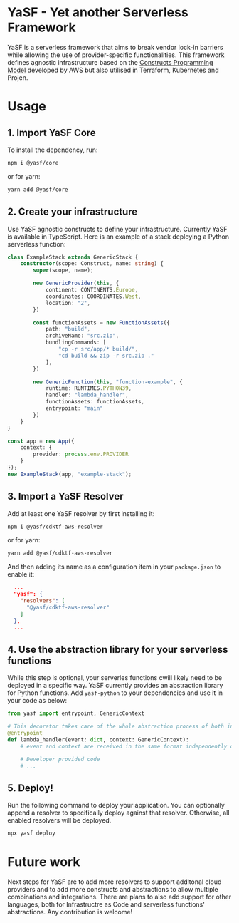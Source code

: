 # YaSF - Yet another Serverless Framework

YaSF is a serverless framework that aims to break vendor lock-in barriers while allowing the use of provider-specific functionalities.
This framework defines agnostic infrastructure based on the [Constructs Programming Model](https://docs.aws.amazon.com/cdk/v2/guide/constructs.html) developed by AWS but also utilised in Terraform, Kubernetes and Projen.


# Usage

## 1. Import YaSF Core

To install the dependency, run:
```bash
npm i @yasf/core
```
or for yarn:
```bash
yarn add @yasf/core
```

## 2. Create your infrastructure
Use YaSF agnostic constructs to define your infrastructure. Currently YaSF is available in TypeScript. Here is an example of a stack deploying a Python serverless function:

```TypeScript
class ExampleStack extends GenericStack {
    constructor(scope: Construct, name: string) {
        super(scope, name);

        new GenericProvider(this, {
            continent: CONTINENTS.Europe,
            coordinates: COORDINATES.West,
            location: "2",
        })

        const functionAssets = new FunctionAssets({
            path: "build",
            archiveName: "src.zip",
            bundlingCommands: [
                "cp -r src/app/* build/",
                "cd build && zip -r src.zip ."
            ],
        })

        new GenericFunction(this, "function-example", {
            runtime: RUNTIMES.PYTHON39,
            handler: "lambda_handler",
            functionAssets: functionAssets,
            entrypoint: "main"
        })
    }
}

const app = new App({
    context: {
        provider: process.env.PROVIDER
    }
});
new ExampleStack(app, "example-stack");
```

## 3. Import a YaSF Resolver
Add at least one YaSF resolver by first installing it:
```bash
npm i @yasf/cdktf-aws-resolver
```
or for yarn:
```bash
yarn add @yasf/cdktf-aws-resolver
```
And then adding its name as a configuration item in your `package.json` to enable it:

```json
  ...
  "yasf": {
    "resolvers": [
      "@yasf/cdktf-aws-resolver"
    ]
  },
  ...
```

## 4. Use the abstraction library for your serverless functions
While this step is optional, your serverles functions cwill likely need to be deployed in a specific way. YaSF currently provides an abstraction library for Python functions. Add `yasf-python` to your dependencies and use it in your code as below:

```python
from yasf import entrypoint, GenericContext

# This decorator takes care of the whole abstraction process of both inputs and outputs 
@entrypoint
def lambda_handler(event: dict, context: GenericContext):
    # event and context are received in the same format independently of the cloud provider

    # Developer provided code
    # ...
```

## 5. Deploy!
Run the following command to deploy your application.
You can optionally append a resolver to specifically deploy against that resolver.
Otherwise, all enabled resolvers will be deployed.
```bash
npx yasf deploy
```

# Future work
Next steps for YaSF are to add more resolvers to support additonal cloud providers and to add more constructs and abstractions to allow multiple combinations and integrations. There are plans to also add support for other languages, both for Infrastructre as Code and serverless functions' abstractions. Any contribution is welcome! 